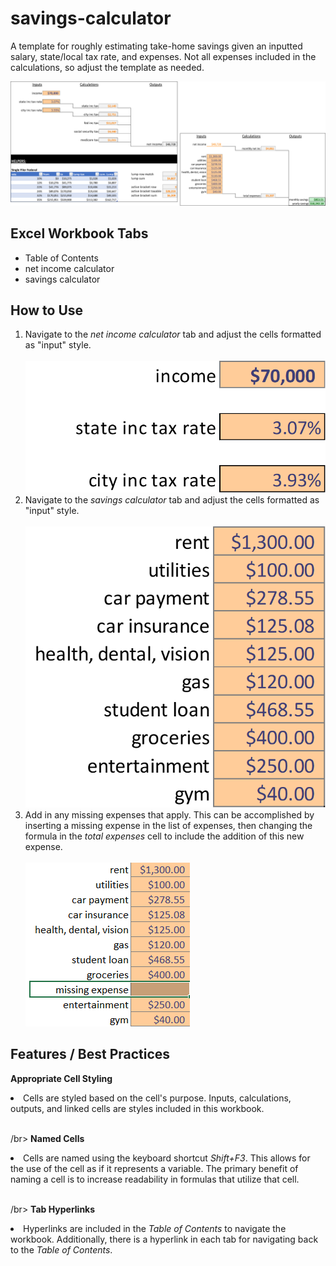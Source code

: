 # savings-calculator
A template for roughly estimating take-home savings given an inputted salary, state/local tax rate, and expenses.  Not all expenses included in the calculations, so adjust the template as needed.

![example.png](./images/example.png)

## Excel Workbook Tabs

<ul>
  <li>Table of Contents</li>
  <li>net income calculator</li>
  <li>savings calculator</li>
</ul>

## How to Use

<ol>
  <li>
    Navigate to the <em>net income calculator</em> tab and adjust the cells formatted as "input" style.
    <br></br>
    <img src="./images/net-income-inputs.png"></img>
  </li>
  <li>
    Navigate to the <em>savings calculator</em> tab and adjust the cells formatted as "input" style.
    <br></br>  
    <img src="./images/savings-inputs.png"></img>
  </li>
  <li>
    Add in any missing expenses that apply.  This can be accomplished by inserting a missing expense in the list of expenses, then changing the formula in the <em>total expenses</em> cell to include the addition of this new expense.
    <br></br>
    <img src="./images/missing-expense.png"></img>
  </li>
</ol>

## Features / Best Practices

<b>Appropriate Cell Styling</b>
  <li>Cells are styled based on the cell's purpose.  Inputs, calculations, outputs, and linked cells are styles included in this workbook.</li>

<br>/br>
<b>Named Cells</b>
  <li>Cells are named using the keyboard shortcut <em>Shift+F3</em>.  This allows for the use of the cell as if it represents a variable.  The primary benefit of naming a cell is to increase readability in formulas that utilize that cell.</li>

<br>/br>
<b>Tab Hyperlinks</b>
  <li>Hyperlinks are included in the <em>Table of Contents</em> to navigate the workbook.  Additionally, there is a hyperlink in each tab for navigating back to the <em>Table of Contents</em>.</li>

